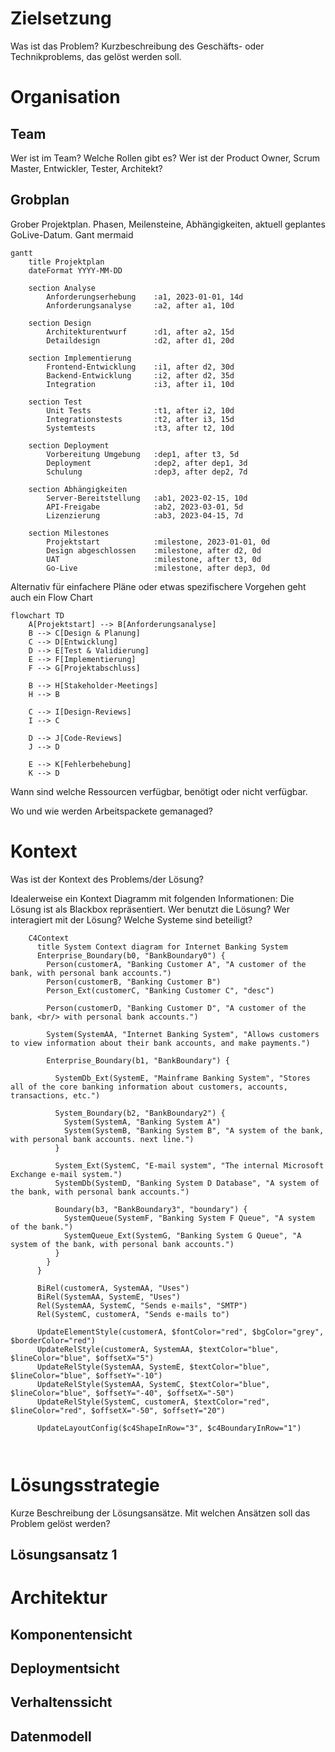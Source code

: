 # Zielsetzung
Was ist das Problem?
Kurzbeschreibung des Geschäfts- oder Technikproblems, das gelöst werden soll.

# Organisation
## Team
Wer ist im Team? Welche Rollen gibt es? Wer ist der Product Owner, Scrum Master, Entwickler, Tester, Architekt?

## Grobplan
Grober Projektplan. Phasen, Meilensteine, Abhängigkeiten, aktuell geplantes GoLive-Datum.
Gant mermaid
```mermaid
gantt
    title Projektplan
    dateFormat YYYY-MM-DD
    
    section Analyse
        Anforderungserhebung    :a1, 2023-01-01, 14d
        Anforderungsanalyse     :a2, after a1, 10d
    
    section Design
        Architekturentwurf      :d1, after a2, 15d
        Detaildesign            :d2, after d1, 20d
    
    section Implementierung
        Frontend-Entwicklung    :i1, after d2, 30d
        Backend-Entwicklung     :i2, after d2, 35d
        Integration             :i3, after i1, 10d
    
    section Test
        Unit Tests              :t1, after i2, 10d
        Integrationstests       :t2, after i3, 15d
        Systemtests             :t3, after t2, 10d
    
    section Deployment
        Vorbereitung Umgebung   :dep1, after t3, 5d
        Deployment              :dep2, after dep1, 3d
        Schulung                :dep3, after dep2, 7d
    
    section Abhängigkeiten
        Server-Bereitstellung   :ab1, 2023-02-15, 10d
        API-Freigabe            :ab2, 2023-03-01, 5d
        Lizenzierung            :ab3, 2023-04-15, 7d
    
    section Milestones
        Projektstart            :milestone, 2023-01-01, 0d
        Design abgeschlossen    :milestone, after d2, 0d
        UAT                     :milestone, after t3, 0d
        Go-Live                 :milestone, after dep3, 0d
```

Alternativ für einfachere Pläne oder etwas spezifischere Vorgehen geht auch ein Flow Chart
```mermaid
flowchart TD
    A[Projektstart] --> B[Anforderungsanalyse]
    B --> C[Design & Planung]
    C --> D[Entwicklung]
    D --> E[Test & Validierung]
    E --> F[Implementierung]
    F --> G[Projektabschluss]
    
    B --> H[Stakeholder-Meetings]
    H --> B
    
    C --> I[Design-Reviews]
    I --> C
    
    D --> J[Code-Reviews]
    J --> D
    
    E --> K[Fehlerbehebung]
    K --> D

```

Wann sind welche Ressourcen verfügbar, benötigt oder nicht verfügbar.

Wo und wie werden Arbeitspackete gemanaged?

# Kontext
Was ist der Kontext des Problems/der Lösung?

Idealerweise ein Kontext Diagramm mit folgenden Informationen:
Die Lösung ist als Blackbox repräsentiert. Wer benutzt die Lösung? Wer interagiert mit der Lösung? Welche Systeme sind beteiligt? 


```mermaid
    C4Context
      title System Context diagram for Internet Banking System
      Enterprise_Boundary(b0, "BankBoundary0") {
        Person(customerA, "Banking Customer A", "A customer of the bank, with personal bank accounts.")
        Person(customerB, "Banking Customer B")
        Person_Ext(customerC, "Banking Customer C", "desc")

        Person(customerD, "Banking Customer D", "A customer of the bank, <br/> with personal bank accounts.")

        System(SystemAA, "Internet Banking System", "Allows customers to view information about their bank accounts, and make payments.")

        Enterprise_Boundary(b1, "BankBoundary") {

          SystemDb_Ext(SystemE, "Mainframe Banking System", "Stores all of the core banking information about customers, accounts, transactions, etc.")

          System_Boundary(b2, "BankBoundary2") {
            System(SystemA, "Banking System A")
            System(SystemB, "Banking System B", "A system of the bank, with personal bank accounts. next line.")
          }

          System_Ext(SystemC, "E-mail system", "The internal Microsoft Exchange e-mail system.")
          SystemDb(SystemD, "Banking System D Database", "A system of the bank, with personal bank accounts.")

          Boundary(b3, "BankBoundary3", "boundary") {
            SystemQueue(SystemF, "Banking System F Queue", "A system of the bank.")
            SystemQueue_Ext(SystemG, "Banking System G Queue", "A system of the bank, with personal bank accounts.")
          }
        }
      }

      BiRel(customerA, SystemAA, "Uses")
      BiRel(SystemAA, SystemE, "Uses")
      Rel(SystemAA, SystemC, "Sends e-mails", "SMTP")
      Rel(SystemC, customerA, "Sends e-mails to")

      UpdateElementStyle(customerA, $fontColor="red", $bgColor="grey", $borderColor="red")
      UpdateRelStyle(customerA, SystemAA, $textColor="blue", $lineColor="blue", $offsetX="5")
      UpdateRelStyle(SystemAA, SystemE, $textColor="blue", $lineColor="blue", $offsetY="-10")
      UpdateRelStyle(SystemAA, SystemC, $textColor="blue", $lineColor="blue", $offsetY="-40", $offsetX="-50")
      UpdateRelStyle(SystemC, customerA, $textColor="red", $lineColor="red", $offsetX="-50", $offsetY="20")

      UpdateLayoutConfig($c4ShapeInRow="3", $c4BoundaryInRow="1")



```

# Lösungsstrategie
Kurze Beschreibung der Lösungsansätze. Mit welchen Ansätzen soll das Problem gelöst werden?


## Lösungsansatz 1



# Architektur
## Komponentensicht

## Deploymentsicht

## Verhaltenssicht

## Datenmodell
